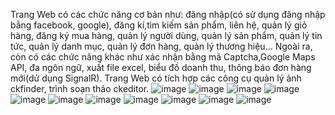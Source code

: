 Trang Web có các chức năng cơ bản như: đăng nhập(có sử dụng đăng nhập bằng facebook, google), đăng kí,tìm kiếm sản phẩm, liên hệ, quản lý giỏ hàng, đăng ký mua hàng, quản lý người dùng, quản lý sản phẩm, quản lý tin tức, quản lý danh mục, quản lý đơn hàng, quản lý thương hiệu...
Ngoài ra, còn có các chức năng khác như xác nhận bằng mã Captcha,Google Maps API, đa ngôn ngữ, xuất file excel, biểu đồ doanh thu, thông báo đơn hàng  mới(dử dụng SignalR).
Trang Web có tích hợp các công cụ quản lý ảnh ckfinder, trình soạn thảo ckeditor.
![image](https://user-images.githubusercontent.com/103048467/236106842-1fa0dccb-6bb1-470c-bf0c-eb3624866af6.png)
![image](https://user-images.githubusercontent.com/103048467/236107082-0dc80234-1ba8-4159-9d0d-ded37cd4d3ba.png)
![image](https://user-images.githubusercontent.com/103048467/236107145-3bbc3512-0cd2-412e-a507-d6a764f0c2d7.png)
![image](https://user-images.githubusercontent.com/103048467/236107307-90533aba-dd79-47cc-8574-706f6aee04ff.png)
![image](https://user-images.githubusercontent.com/103048467/236107334-c623c399-0d43-4277-9d83-ef9d61259310.png)
![image](https://user-images.githubusercontent.com/103048467/236107368-887f210e-085c-44c1-ba18-2e12360bb0a0.png)
![image](https://user-images.githubusercontent.com/103048467/236107454-6f01b7fa-ca2e-4dad-bfc4-39284368b39d.png)
![image](https://user-images.githubusercontent.com/103048467/236107592-fc7b6ed4-e6bd-4a92-a001-154c90800b3f.png)
![image](https://user-images.githubusercontent.com/103048467/236107688-26b0fa1c-d18f-48f6-9f2a-a2a0e435657c.png)
![image](https://user-images.githubusercontent.com/103048467/236107876-8f38f25f-0ca0-4b3a-aa85-1fa691e76a68.png)
![image](https://user-images.githubusercontent.com/103048467/236107952-f19a7c1c-e4e3-4d09-9b2b-2389b3dfc3b7.png)

